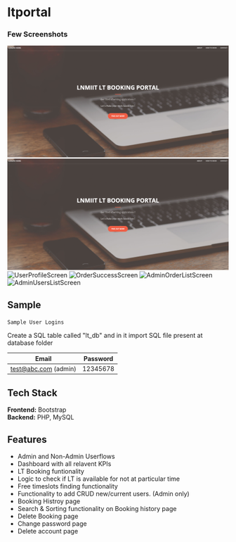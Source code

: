 
# ltportal

### Few Screenshots

![HomeScreen](/screenshots/LT-1.png "HomeScreen")
![ProductScreen](/screenshots/LT-1.png "HomeScreen")
![UserProfileScreen](/screenshots/4.png "UsersProfileScreen")
![OrderSuccessScreen](/screenshots/2.png "OrderSuccessScreen")
![AdminOrderListScreen](/screenshots/orders.png "AdminOrdersListScreen")
![AdminUsersListScreen](/screenshots/3.png "AdminUsersListScreen")

## Sample

```Sample User Logins```

Create a SQL table called "lt_db" and in it import SQL file present at database folder 

| Email | Password  |
| -------- | --------- |
| test@abc.com (admin) | 12345678 |



## Tech Stack

__Frontend:__  Bootstrap <br>
__Backend:__ PHP, MySQL



## Features

- Admin and Non-Admin Userflows 
- Dashboard with all relavent KPIs
- LT Booking funtionality 
- Logic to check if LT is available for not at particular time
- Free timeslots finding functionality  
- Functionality to add CRUD new/current users. (Admin only)
- Booking Histroy page
- Search & Sorting functionality on Booking history page
- Delete Booking page
- Change password page 
- Delete account page
